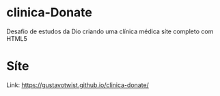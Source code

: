 # clinica-Donate
 Desafio de estudos da Dio criando uma clínica médica síte completo com HTML5
# Síte 
 Link: https://gustavotwist.github.io/clinica-donate/
